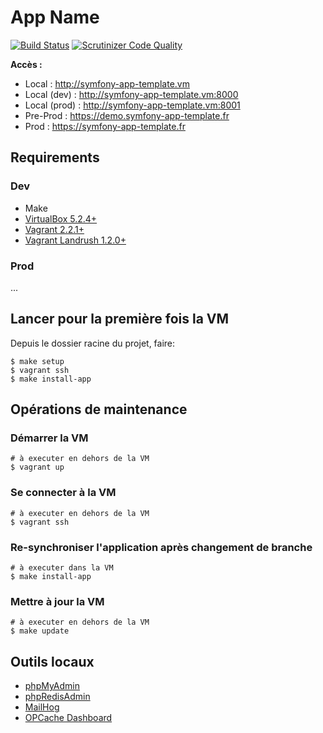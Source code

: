 # App Name

[![Build Status](https://travis-ci.com/Yproximite/symfony-app-template.svg)](https://travis-ci.com/Yproximite/symfony-app-template)
[![Scrutinizer Code Quality](https://scrutinizer-ci.com/g/Yproximite/symfony-app-template/badges/quality-score.png?b=master)](https://scrutinizer-ci.com/g/Yproximite/symfony-app-template/?branch=master)

**Accès :**

- Local : http://symfony-app-template.vm
- Local (dev) : http://symfony-app-template.vm:8000
- Local (prod) : http://symfony-app-template.vm:8001
- Pre-Prod : https://demo.symfony-app-template.fr
- Prod : https://symfony-app-template.fr

## Requirements

### Dev

- Make
- [VirtualBox 5.2.4+](https://www.virtualbox.org/wiki/Downloads)
- [Vagrant 2.2.1+](https://www.vagrantup.com/downloads.html)
- [Vagrant Landrush 1.2.0+](https://github.com/vagrant-landrush/landrush)

### Prod

...

## Lancer pour la première fois la VM

Depuis le dossier racine du projet, faire:

    $ make setup
    $ vagrant ssh
    $ make install-app

## Opérations de maintenance

### Démarrer la VM

    # à executer en dehors de la VM
    $ vagrant up

### Se connecter à la VM

    # à executer en dehors de la VM
    $ vagrant ssh

### Re-synchroniser l'application après changement de branche

    # à executer dans la VM
    $ make install-app

### Mettre à jour la VM

    # à executer en dehors de la VM
    $ make update

## Outils locaux

- [phpMyAdmin](http://symfony-app-template.vm:1979/)
- [phpRedisAdmin](http://symfony-app-template.vm:1981/)
- [MailHog](http://symfony-app-template.vm:8025/)
- [OPCache Dashboard](http://symfony-app-template.vm:2013/)
